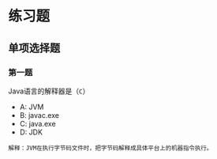 练习题
================================================================================
## 单项选择题

### 第一题
Java语言的解释器是（`C`）
+ A: JVM
+ B: javac.exe
+ C: java.exe
+ D: JDK
```
解释：JVM在执行字节码文件时，把字节码解释成具体平台上的机器指令执行。
```
